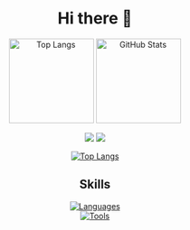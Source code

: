 <div align="center">

# Hi there 👋

<!-- GitHub Stats -->
<img 
  alt="Top Langs" 
  height="150px" 
  src="https://github-readme-stats.vercel.app/api/top-langs/?username=X13467980&layout=compact&show_icons=true&theme=dark" 
/>
<img 
  alt="GitHub Stats" 
  height="150px" 
  src="https://github-readme-stats.vercel.app/api?username=X13467980&theme=dark&show_icons=true" 
/>

![](http://github-profile-summary-cards.vercel.app/api/cards/most-commit-language?username=X13467980&theme=dark)
![](http://github-profile-summary-cards.vercel.app/api/cards/productive-time?username=X13467980&theme=dark&utcOffset=8)

<!-- Trophy -->
[![Top Langs](https://github-profile-trophy.vercel.app/?username=X13467980&theme=dark&column=7)](https://github.com/ryo-ma/github-profile-trophy)

## Skills

<!-- Languages & Tools -->
[![Languages](https://skillicons.dev/icons?i=python,rails,ruby,swift,c,cpp,cs,matlab,html,css,js,ts,react,nextjs,fastapi&theme=dark)](https://skillicons.dev)  
[![Tools](https://skillicons.dev/icons?i=vscode,git,github,latex,postman,firebase,supabase,postgres,mysql,unity&theme=dark)](https://skillicons.dev)

</div>

